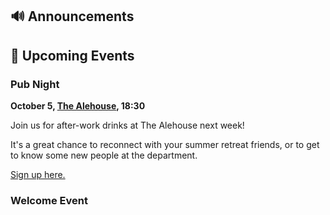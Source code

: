 ## 🔊 Announcements

## 📅 Upcoming Events

### Pub Night 

**October 5, [The Alehouse](https://maps.app.goo.gl/Pop2SMBe6cc8RUm37), 18:30**

Join us for after-work drinks at The Alehouse next week! 

It's a great chance to reconnect with your summer retreat friends, or to get to know some new people at the department. 

[Sign up here.](https://forms.gle/bqHiKxXM1Nd5CZsm7)

### Welcome Event

